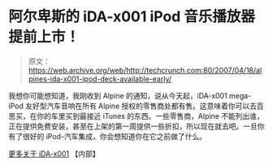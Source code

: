 # 阿尔卑斯的 iDA-x001 iPod 音乐播放器提前上市！

> 原文：<https://web.archive.org/web/http://techcrunch.com:80/2007/04/18/alpines-ida-x001-ipod-deck-available-early/>

我想你可能想知道，我刚收到 Alpine 的通知，说从今天起，iDA-x001 mega-iPod 友好型汽车音响在所有 Alpine 授权的零售商处都有售。这意味着你可以去百思买，在你的车里买到最接近 iTunes 的东西。一些零售商，Alpine 不能列出谁，正在提供免费安装，甚至在上架的第一周提供一些折扣，所以现在就去吧。一旦你有了很好的 iPod-汽车集成，你会想知道你在它之前做了什么。

[更多关于 iDA-x001](https://web.archive.org/web/20140618100616/http://crunchgear.com/2007/02/15/alpines-monster-ipod-car-deck-hits-the-road/) 【内部】